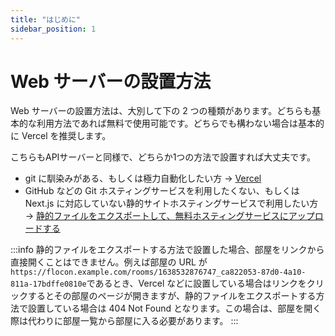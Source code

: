 ```yaml
---
title: "はじめに"
sidebar_position: 1
---
```


# Web サーバーの設置方法

Web サーバーの設置方法は、大別して下の 2 つの種類があります。どちらも基本的な利用方法であれば無料で使用可能です。どちらでも構わない場合は基本的に Vercel を推奨します。

こちらもAPIサーバーと同様で、どちらか1つの方法で設置すれば大丈夫です。

- git に馴染みがある、もしくは極力自動化したい方 → [Vercel](./deploy/vercel.md)
- GitHub などの Git ホスティングサービスを利用したくない、もしくは Next.js に対応していない静的サイトホスティングサービスで利用したい方 → [静的ファイルをエクスポートして、無料ホスティングサービスにアップロードする](./deploy/export.md)

:::info
静的ファイルをエクスポートする方法で設置した場合、部屋をリンクから直接開くことはできません。例えば部屋の URL が`https://flocon.example.com/rooms/1638532876747_ca822053-87d0-4a10-811a-17bdffe0810e`であるとき、Vercel などに設置している場合はリンクをクリックするとその部屋のページが開きますが、静的ファイルをエクスポートする方法で設置している場合は 404 Not Found となります。この場合は、部屋を開く際は代わりに部屋一覧から部屋に入る必要があります。
:::
